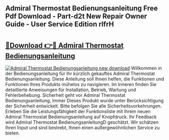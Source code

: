 ## Admiral Thermostat Bedienungsanleitung Free Pdf Download - Part-d2t New Repair Owner Guide - User Service Edition rlfrH

# <h2><a href="http://df3ad5.blite.top/?on=Admiral+Thermostat+Bedienungsanleitung">🔗Download 👉🔴 Admiral Thermostat Bedienungsanleitung</a></h2>

[![Admiral Thermostat Bedienungsanleitung new download](https://i.imgur.com/lujVjoI.png)](http://df3ad5.blite.top/?on=Admiral+Thermostat+Bedienungsanleitung)
Willkommen in der Bedienungsanleitung für Ihr kürzlich gekauftes Admiral Thermostat Bedienungsanleitung. Diese Anleitung soll Ihnen helfen, die Funktionen und Funktionen Ihres Produkts mühelos zu navigieren. Im Inneren finden Sie detaillierte Anweisungen für Installation, Betrieb, Wartung und Fehlerbehebung. Sicherheit geht vor Admiral Thermostat Bedienungsanleitung, Immer Dieses Produkt wurde unter Berücksichtigung der Sicherheit entwickelt. Bitte befolgen Sie alle Sicherheitsvorkehrungen. Erleben Sie die Leistungsfähigkeit der Funktionsliste mit Ihrem neuen Admiral Thermostat Bedienungsanleitung auf Knopfdruck. Ihr Feedback wird Admiral Thermostat BedienungsanleitungD geschätzt. Wir schätzen Ihren Input und sind bestrebt, Ihnen einen außergewöhnlichen Service zu bieten.
